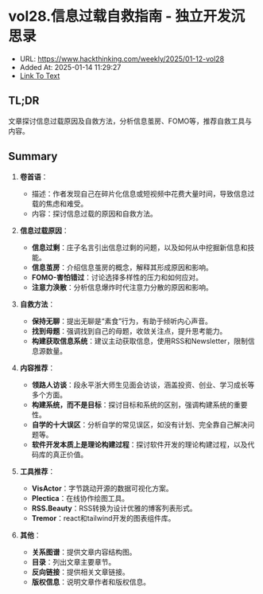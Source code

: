 # vol28.信息过载自救指南 - 独立开发沉思录
- URL: https://www.hackthinking.com/weekly/2025/01-12-vol28
- Added At: 2025-01-14 11:29:27
- [Link To Text](2025-01-14-vol28.信息过载自救指南---独立开发沉思录_raw.md)

## TL;DR
文章探讨信息过载原因及自救方法，分析信息茧房、FOMO等，推荐自救工具与内容。

## Summary
1. **卷首语**：
    - 描述：作者发现自己在碎片化信息或短视频中花费大量时间，导致信息过载的焦虑和难受。
    - 内容：探讨信息过载的原因和自救方法。

2. **信息过载原因**：
    - **信息过剩**：庄子名言引出信息过剩的问题，以及如何从中挖掘新信息和技能。
    - **信息茧房**：介绍信息茧房的概念，解释其形成原因和影响。
    - **FOMO-害怕错过**：讨论选择多样性的压力和如何应对。
    - **注意力涣散**：分析信息爆炸时代注意力分散的原因和影响。

3. **自救方法**：
    - **保持无聊**：提出无聊是“素食”行为，有助于倾听内心声音。
    - **找到母题**：强调找到自己的母题，收敛关注点，提升思考能力。
    - **构建获取信息系统**：建议主动获取信息，使用RSS和Newsletter，限制信息源数量。

4. **内容推荐**：
    - **领路人访谈**：段永平浙大师生见面会访谈，涵盖投资、创业、学习成长等多个方面。
    - **构建系统，而不是目标**：探讨目标和系统的区别，强调构建系统的重要性。
    - **自学的十大误区**：分析自学的常见误区，如没有计划、完全靠自己解决问题等。
    - **软件开发本质上是理论构建过程**：探讨软件开发的理论构建过程，以及代码库的真正价值。

5. **工具推荐**：
    - **VisActor**：字节跳动开源的数据可视化方案。
    - **Plectica**：在线协作绘图工具。
    - **RSS.Beauty**：RSS转换为设计优雅的博客列表形式。
    - **Tremor**：react和tailwind开发的图表组件库。

6. **其他**：
    - **关系图谱**：提供文章内容结构图。
    - **目录**：列出文章主要章节。
    - **反向链接**：提供相关文章链接。
    - **版权信息**：说明文章作者和版权信息。
